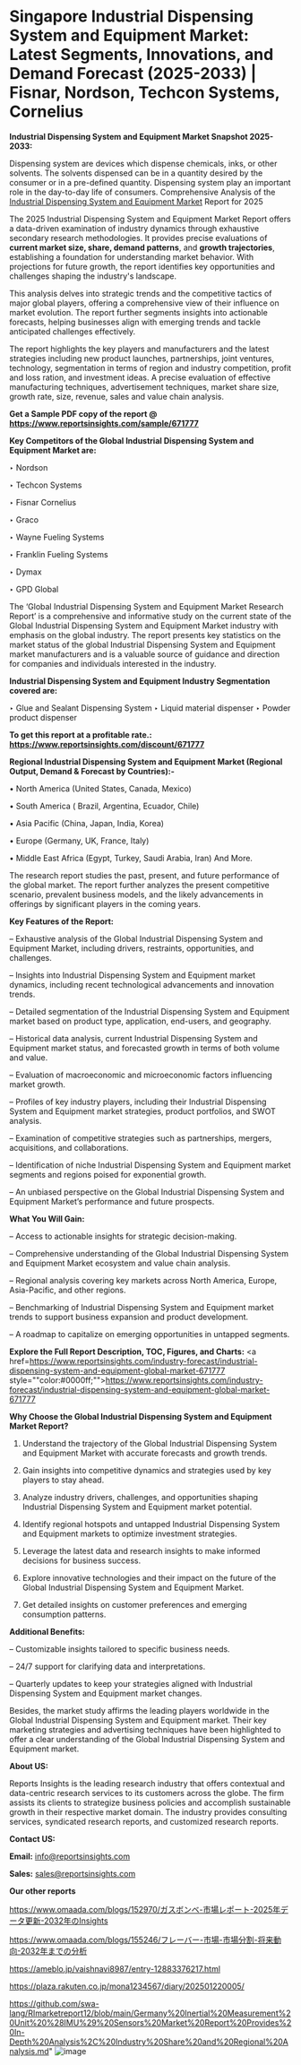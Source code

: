 # Singapore Industrial Dispensing System and Equipment Market: Latest Segments, Innovations, and Demand Forecast (2025-2033) | Fisnar, Nordson, Techcon Systems, Cornelius

<strong>Industrial Dispensing System and Equipment Market Snapshot 2025-2033:</strong>

Dispensing system are devices which dispense chemicals, inks, or other solvents. The solvents dispensed can be in a quantity desired by the consumer or in a pre-defined quantity. Dispensing system play an important role in the day-to-day life of consumers. Comprehensive Analysis of the <a href=https://www.reportsinsights.com/sample/671777>Industrial Dispensing System and Equipment Market</a> Report for 2025

The 2025 Industrial Dispensing System and Equipment Market Report offers a data-driven examination of industry dynamics through exhaustive secondary research methodologies. It provides precise evaluations of <strong>current market size, share, demand patterns</strong>, and <strong>growth trajectories</strong>, establishing a foundation for understanding market behavior. With projections for future growth, the report identifies key opportunities and challenges shaping the industry's landscape.

This analysis delves into strategic trends and the competitive tactics of major global players, offering a comprehensive view of their influence on market evolution. The report further segments insights into actionable forecasts, helping businesses align with emerging trends and tackle anticipated challenges effectively.

The report highlights the key players and manufacturers and the latest strategies including new product launches, partnerships, joint ventures, technology, segmentation in terms of region and industry competition, profit and loss ration, and investment ideas. A precise evaluation of effective manufacturing techniques, advertisement techniques, market share size, growth rate, size, revenue, sales and value chain analysis.

<strong>Get a Sample PDF copy of the report @ <a href=https://www.reportsinsights.com/sample/671777 style=color:#0000ff;>https://www.reportsinsights.com/sample/671777</a></strong>

<strong>Key Competitors of the Global Industrial Dispensing System and Equipment Market are:</strong>

‣ Nordson

‣ Techcon Systems

‣ Fisnar Cornelius

‣ Graco

‣ Wayne Fueling Systems

‣ Franklin Fueling Systems

‣ Dymax

‣ GPD Global

The ‘Global Industrial Dispensing System and Equipment Market Research Report’ is a comprehensive and informative study on the current state of the Global Industrial Dispensing System and Equipment Market industry with emphasis on the global industry. The report presents key statistics on the market status of the global Industrial Dispensing System and Equipment market manufacturers and is a valuable source of guidance and direction for companies and individuals interested in the industry.

<strong>Industrial Dispensing System and Equipment Industry Segmentation covered are:</strong>

‣ Glue and Sealant Dispensing System
‣ Liquid material dispenser
‣ Powder product dispenser

<strong>To get this report at a profitable rate.: <a href=https://www.reportsinsights.com/discount/671777 style=color:#0000ff;>https://www.reportsinsights.com/discount/671777</a></strong>

<strong>Regional Industrial Dispensing System and Equipment Market (Regional Output, Demand &amp; Forecast by Countries):-</strong>

• North America (United States, Canada, Mexico)

• South America ( Brazil, Argentina, Ecuador, Chile)

• Asia Pacific (China, Japan, India, Korea)

• Europe (Germany, UK, France, Italy)

• Middle East Africa (Egypt, Turkey, Saudi Arabia, Iran) And More.

The research report studies the past, present, and future performance of the global market. The report further analyzes the present competitive scenario, prevalent business models, and the likely advancements in offerings by significant players in the coming years.

<strong>Key Features of the Report:</strong>

– Exhaustive analysis of the Global Industrial Dispensing System and Equipment Market, including drivers, restraints, opportunities, and challenges.

– Insights into Industrial Dispensing System and Equipment market dynamics, including recent technological advancements and innovation trends.

– Detailed segmentation of the Industrial Dispensing System and Equipment market based on product type, application, end-users, and geography.

– Historical data analysis, current Industrial Dispensing System and Equipment market status, and forecasted growth in terms of both volume and value.

– Evaluation of macroeconomic and microeconomic factors influencing market growth.

– Profiles of key industry players, including their Industrial Dispensing System and Equipment market strategies, product portfolios, and SWOT analysis.

– Examination of competitive strategies such as partnerships, mergers, acquisitions, and collaborations.

– Identification of niche Industrial Dispensing System and Equipment market segments and regions poised for exponential growth.

– An unbiased perspective on the Global Industrial Dispensing System and Equipment Market’s performance and future prospects.

<strong>What You Will Gain:</strong>

– Access to actionable insights for strategic decision-making.

– Comprehensive understanding of the Global Industrial Dispensing System and Equipment Market ecosystem and value chain analysis.

– Regional analysis covering key markets across North America, Europe, Asia-Pacific, and other regions.

– Benchmarking of Industrial Dispensing System and Equipment market trends to support business expansion and product development.

– A roadmap to capitalize on emerging opportunities in untapped segments.

<strong>Explore the Full Report Description, TOC, Figures, and Charts:</strong>
<a href=https://www.reportsinsights.com/industry-forecast/industrial-dispensing-system-and-equipment-global-market-671777 style=""color:#0000ff;"">https://www.reportsinsights.com/industry-forecast/industrial-dispensing-system-and-equipment-global-market-671777</a>

<strong>Why Choose the Global Industrial Dispensing System and Equipment Market Report?</strong>

1. Understand the trajectory of the Global Industrial Dispensing System and Equipment Market with accurate forecasts and growth trends.

2. Gain insights into competitive dynamics and strategies used by key players to stay ahead.

3. Analyze industry drivers, challenges, and opportunities shaping Industrial Dispensing System and Equipment market potential.

4. Identify regional hotspots and untapped Industrial Dispensing System and Equipment markets to optimize investment strategies.

5. Leverage the latest data and research insights to make informed decisions for business success.

6. Explore innovative technologies and their impact on the future of the Global Industrial Dispensing System and Equipment Market.

7. Get detailed insights on customer preferences and emerging consumption patterns.

<strong>Additional Benefits:</strong>

– Customizable insights tailored to specific business needs.

– 24/7 support for clarifying data and interpretations.

– Quarterly updates to keep your strategies aligned with Industrial Dispensing System and Equipment market changes.

Besides, the market study affirms the leading players worldwide in the Global Industrial Dispensing System and Equipment market. Their key marketing strategies and advertising techniques have been highlighted to offer a clear understanding of the Global Industrial Dispensing System and Equipment market.

<strong><strong>About US</strong>:</strong>

Reports Insights is the leading research industry that offers contextual and data-centric research services to its customers across the globe. The firm assists its clients to strategize business policies and accomplish sustainable growth in their respective market domain. The industry provides consulting services, syndicated research reports, and customized research reports.

<strong>Contact US:</strong>

<p class=><b>Email:</b> <a href=mailto:info@reportsinsights.com>info@reportsinsights.com</a></p>
<p class=><b>Sales:</b> <a href=mailto:sales@reportsinsights.com>sales@reportsinsights.com</a></p>

<strong>Our other reports</strong>

<a href=https://www.omaada.com/blogs/152970/ガスボンベ-市場レポート-2025年データ更新-2032年のInsights>https://www.omaada.com/blogs/152970/ガスボンベ-市場レポート-2025年データ更新-2032年のInsights</a>

<a href=https://www.omaada.com/blogs/155246/フレーバー-市場-市場分割-将来動向-2032年までの分析>https://www.omaada.com/blogs/155246/フレーバー-市場-市場分割-将来動向-2032年までの分析</a>

<a href=https://ameblo.jp/vaishnavi8987/entry-12883376217.html>https://ameblo.jp/vaishnavi8987/entry-12883376217.html</a>

<a href=https://plaza.rakuten.co.jp/mona1234567/diary/202501220005/>https://plaza.rakuten.co.jp/mona1234567/diary/202501220005/</a>

<a href=https://github.com/swa-lang/RImarketreport12/blob/main/Germany%20Inertial%20Measurement%20Unit%20%28IMU%29%20Sensors%20Market%20Report%20Provides%20In-Depth%20Analysis%2C%20Industry%20Share%20and%20Regional%20Analysis.md>https://github.com/swa-lang/RImarketreport12/blob/main/Germany%20Inertial%20Measurement%20Unit%20%28IMU%29%20Sensors%20Market%20Report%20Provides%20In-Depth%20Analysis%2C%20Industry%20Share%20and%20Regional%20Analysis.md</a>"
![image](https://github.com/user-attachments/assets/4d1478fb-cb38-44e0-97b8-eb34047dc8a4)
